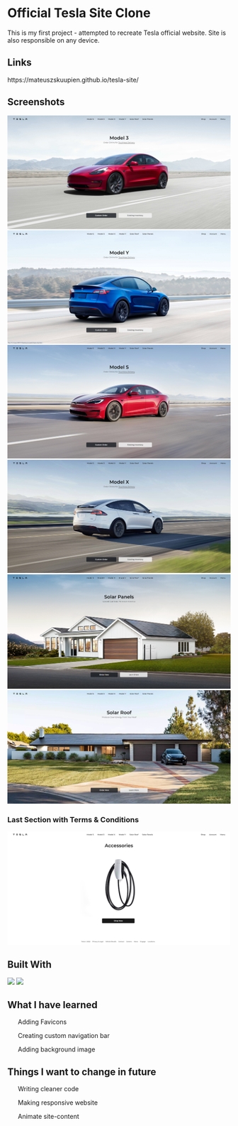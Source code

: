 <h1>Official Tesla Site Clone</h1>

This is my first project - attempted to recreate Tesla official website. Site is also responsible on any device.
  
  <h2>Links</h2>
  https://mateuszskuupien.github.io/tesla-site/
  
  <h2>Screenshots</h2>
 <p align="center">
  <img src="/screenshots/Screenshot_1.png">
  <img src="/screenshots/Screenshot_2.png">
  <img src="/screenshots/Screenshot_3.png">
  <img src="/screenshots/Screenshot_4.png">
  <img src="/screenshots/Screenshot_5.png">
  <img src="/screenshots/Screenshot_6.png">
  <h3>Last Section with Terms & Conditions</h3>
  <img src="/screenshots/Screenshot_7.png">
</p>

<h2>Built With</h2>
<image src="https://camo.githubusercontent.com/97cfeca0dbaee6a8e0b8e0109ef2d00707615dfe8dc9315f9a9a07eace3d1103/68747470733a2f2f696d672e736869656c64732e696f2f62616467652f2d48544d4c2d6f72616e6765">
<image src="https://camo.githubusercontent.com/c8624333a315b8d451ef28bb0dfd688834e261f418c8fca0ad63da2fd1c85c01/68747470733a2f2f696d672e736869656c64732e696f2f62616467652f2d4353532d626c7565">
    
<h2>What I have learned</h2>
  
  <ul>Adding Favicons</ul>
  <ul>Creating custom navigation bar</ul>
  <ul>Adding background image</ul>
  
  <h2>Things I want to change in future</h2>
  <ul>Writing cleaner code</ul>
  <ul>Making responsive website</ul>
  <ul>Animate site-content</ul>
